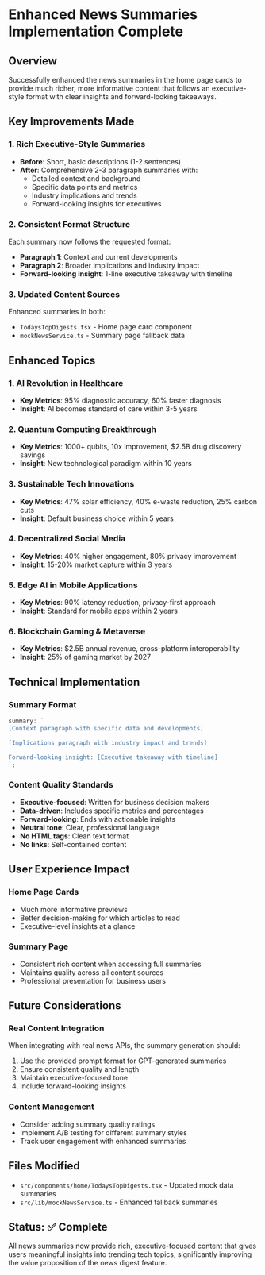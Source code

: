 # Enhanced News Summaries Implementation Complete

## Overview

Successfully enhanced the news summaries in the home page cards to provide much richer, more informative content that follows an executive-style format with clear insights and forward-looking takeaways.

## Key Improvements Made

### 1. **Rich Executive-Style Summaries**

- **Before**: Short, basic descriptions (1-2 sentences)
- **After**: Comprehensive 2-3 paragraph summaries with:
  - Detailed context and background
  - Specific data points and metrics
  - Industry implications and trends
  - Forward-looking insights for executives

### 2. **Consistent Format Structure**

Each summary now follows the requested format:

- **Paragraph 1**: Context and current developments
- **Paragraph 2**: Broader implications and industry impact
- **Forward-looking insight**: 1-line executive takeaway with timeline

### 3. **Updated Content Sources**

Enhanced summaries in both:

- `TodaysTopDigests.tsx` - Home page card component
- `mockNewsService.ts` - Summary page fallback data

## Enhanced Topics

### 1. **AI Revolution in Healthcare**

- **Key Metrics**: 95% diagnostic accuracy, 60% faster diagnosis
- **Insight**: AI becomes standard of care within 3-5 years

### 2. **Quantum Computing Breakthrough**

- **Key Metrics**: 1000+ qubits, 10x improvement, $2.5B drug discovery savings
- **Insight**: New technological paradigm within 10 years

### 3. **Sustainable Tech Innovations**

- **Key Metrics**: 47% solar efficiency, 40% e-waste reduction, 25% carbon cuts
- **Insight**: Default business choice within 5 years

### 4. **Decentralized Social Media**

- **Key Metrics**: 40% higher engagement, 80% privacy improvement
- **Insight**: 15-20% market capture within 3 years

### 5. **Edge AI in Mobile Applications**

- **Key Metrics**: 90% latency reduction, privacy-first approach
- **Insight**: Standard for mobile apps within 2 years

### 6. **Blockchain Gaming & Metaverse**

- **Key Metrics**: $2.5B annual revenue, cross-platform interoperability
- **Insight**: 25% of gaming market by 2027

## Technical Implementation

### Summary Format

```typescript
summary: `
[Context paragraph with specific data and developments]

[Implications paragraph with industry impact and trends]

Forward-looking insight: [Executive takeaway with timeline]
`;
```

### Content Quality Standards

- **Executive-focused**: Written for business decision makers
- **Data-driven**: Includes specific metrics and percentages
- **Forward-looking**: Ends with actionable insights
- **Neutral tone**: Clear, professional language
- **No HTML tags**: Clean text format
- **No links**: Self-contained content

## User Experience Impact

### Home Page Cards

- Much more informative previews
- Better decision-making for which articles to read
- Executive-level insights at a glance

### Summary Page

- Consistent rich content when accessing full summaries
- Maintains quality across all content sources
- Professional presentation for business users

## Future Considerations

### Real Content Integration

When integrating with real news APIs, the summary generation should:

1. Use the provided prompt format for GPT-generated summaries
2. Ensure consistent quality and length
3. Maintain executive-focused tone
4. Include forward-looking insights

### Content Management

- Consider adding summary quality ratings
- Implement A/B testing for different summary styles
- Track user engagement with enhanced summaries

## Files Modified

- `src/components/home/TodaysTopDigests.tsx` - Updated mock data summaries
- `src/lib/mockNewsService.ts` - Enhanced fallback summaries

## Status: ✅ Complete

All news summaries now provide rich, executive-focused content that gives users meaningful insights into trending tech topics, significantly improving the value proposition of the news digest feature.
